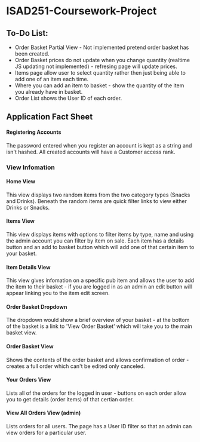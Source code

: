 # ISAD251-Coursework-Project

## To-Do List:
- Order Basket Partial View - Not implemented pretend order basket has been created.
- Order Basket prices do not update when you change quantity (realtime JS updating not implemented) - refresing page will update prices.
- Items page allow user to select quantity rather then just being able to add one of an item each time.
- Where you can add an item to basket - show the quantity of the item you already have in basket.
- Order List shows the User ID of each order.

## Application Fact Sheet
#### Registering Accounts
The password entered when you register an account is kept as a string and isn't hashed. All created accounts will have a Customer access rank.

### View Infomation

#### Home View
This view displays two random items from the two category types (Snacks and Drinks). Beneath the random items are quick filter links to view either Drinks or Snacks. 

#### Items View
This view displays items with options to filter items by type, name and using the admin account you can filter by item on sale. Each item has a details button and an add to basket button which will add one of that certain item to your basket.

#### Item Details View
This view gives infomation on a specific pub item and allows the user to add the item to their basket - if you are logged in as an admin an edit button will appear linking you to the item edit screen.

#### Order Basket Dropdown
The dropdown would show a brief overview of your basket - at the bottom of the basket is a link to 'View Order Basket' which will take you to the main basket view.

#### Order Basket View
Shows the contents of the order basket and allows confirmation of order - creates a full order which can't be edited only canceled.

#### Your Orders View
Lists all of the orders for the logged in user - buttons on each order allow you to get details (order items) of that certian order.

#### View All Orders View (admin)
Lists orders for all users. The page has a User ID filter so that an admin can view orders for a particular user.

